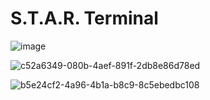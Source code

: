 # S.T.A.R. Terminal

![image](https://github.com/RobzLegz/space-apps-2023/assets/62758448/4c4933f3-a11e-4df4-98b6-e3244d0ec252)


![c52a6349-080b-4aef-891f-2db8e86d78ed](https://github.com/RobzLegz/space-apps-2023/assets/62758448/59414167-3915-4511-8fc3-263729d524b0)


![b5e24cf2-4a96-4b1a-b8c9-8c5ebedbc108](https://github.com/RobzLegz/space-apps-2023/assets/62758448/c7000d24-f1f9-4a6d-91eb-01d61e8a9f90)

